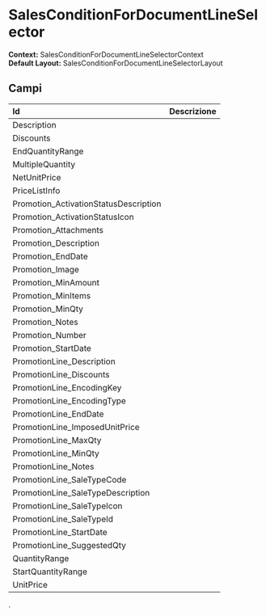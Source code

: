 # SalesConditionForDocumentLineSelector

**Context:** SalesConditionForDocumentLineSelectorContext  
**Default Layout:** SalesConditionForDocumentLineSelectorLayout

## Campi

| Id | Descrizione |
| :--- | :--- |
| Description |  |
| Discounts |  |
| EndQuantityRange |  |
| MultipleQuantity |  |
| NetUnitPrice |  |
| PriceListInfo |  |
| Promotion\_ActivationStatusDescription |  |
| Promotion\_ActivationStatusIcon |  |
| Promotion\_Attachments |  |
| Promotion\_Description |  |
| Promotion\_EndDate |  |
| Promotion\_Image |  |
| Promotion\_MinAmount |  |
| Promotion\_MinItems |  |
| Promotion\_MinQty |  |
| Promotion\_Notes |  |
| Promotion\_Number |  |
| Promotion\_StartDate |  |
| PromotionLine\_Description |  |
| PromotionLine\_Discounts |  |
| PromotionLine\_EncodingKey |  |
| PromotionLine\_EncodingType |  |
| PromotionLine\_EndDate |  |
| PromotionLine\_ImposedUnitPrice |  |
| PromotionLine\_MaxQty |  |
| PromotionLine\_MinQty |  |
| PromotionLine\_Notes |  |
| PromotionLine\_SaleTypeCode |  |
| PromotionLine\_SaleTypeDescription |  |
| PromotionLine\_SaleTypeIcon |  |
| PromotionLine\_SaleTypeId |  |
| PromotionLine\_StartDate |  |
| PromotionLine\_SuggestedQty |  |
| QuantityRange |  |
| StartQuantityRange |  |
| UnitPrice |  |

.